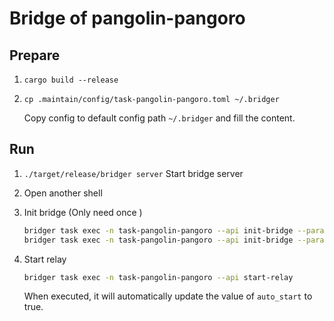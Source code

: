 Bridge of pangolin-pangoro
===

## Prepare

1. `cargo build --release`
2. `cp .maintain/config/task-pangolin-pangoro.toml ~/.bridger`

   Copy config to default config path `~/.bridger` and fill the content.


## Run

1. `./target/release/bridger server`
   Start bridge server

2. Open another shell

3. Init bridge (Only need once )

   ```bash
   bridger task exec -n task-pangolin-pangoro --api init-bridge --param bridge=pangolin-to-pangoro
   bridger task exec -n task-pangolin-pangoro --api init-bridge --param bridge=pangoro-to-pangolin
   ```

4. Start relay

   ```bash
   bridger task exec -n task-pangolin-pangoro --api start-relay
   ```

   When executed, it will automatically update the value of `auto_start` to true.

